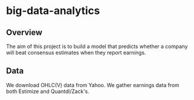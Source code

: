 # big-data-analytics
## Overview
The aim of this project is to build a model that predicts whether a company will beat consensus estimates when they report earnings.

## Data
We download OHLC(V) data from Yahoo. We gather earnings data from both Estimize and Quantdl/Zack's. 
